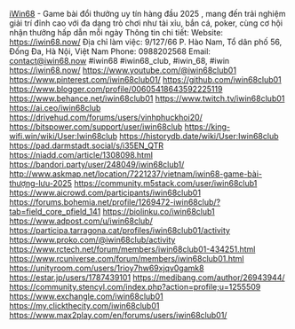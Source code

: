 [iWin68](https://iwin68.now/) - Game bài đổi thưởng uy tín hàng đầu 2025 , mang đến trải nghiệm giải trí đỉnh cao với đa dạng trò chơi như tài xỉu, bắn cá, poker, cùng cơ hội nhận thưởng hấp dẫn mỗi ngày Thông tin chi tiết:
Website: https://iwin68.now/
Địa chỉ làm việc: 9/127/66 P. Hào Nam, Tổ dân phố 56, Đống Đa, Hà Nội, Việt Nam Phone: 0988202568 Email: contact@iwin68.now
#iwin68 #iwin68_club, #iwin_68, #iwin
https://iwin68.now/
https://www.youtube.com/@iwin68club01
https://www.pinterest.com/iwin68club01/
https://github.com/iwin68club01
https://www.blogger.com/profile/00605418643592225119
https://www.behance.net/iwin68club01
https://www.twitch.tv/iwin68club01
https://ai.ceo/iwin68club
https://drivehud.com/forums/users/vinhphuckhoi20/
https://bitspower.com/support/user/iwin68club
https://king-wifi.win/wiki/User:Iwin68club
https://historydb.date/wiki/User:Iwin68club
https://pad.darmstadt.social/s/i35EN_QTR
https://niadd.com/article/1308098.html
https://bandori.party/user/248049/iwin68club1/
http://www.askmap.net/location/7221237/vietnam/iwin68-game-bài-thượng-lưu-2025
https://community.m5stack.com/user/iwin68club1
https://www.aicrowd.com/participants/iwin68club01
https://forums.bohemia.net/profile/1269472-iwin68club/?tab=field_core_pfield_141
https://biolinku.co/iwin68club1
https://www.adpost.com/u/iwin68club/
https://participa.tarragona.cat/profiles/iwin68club01/activity
https://www.proko.com/@iwin68club/activity
https://www.rctech.net/forum/members/iwin68club01-434251.html
https://www.rcuniverse.com/forum/members/iwin68club01.html
https://unityroom.com/users/1rioy7hw69xjqv0gamk8
https://estar.jp/users/1787439101
https://medibang.com/author/26943944/
https://community.stencyl.com/index.php?action=profile;u=1255509
https://www.exchangle.com/iwin68club01
https://my.clickthecity.com/iwin68club01
https://www.max2play.com/en/forums/users/iwin68club01/
